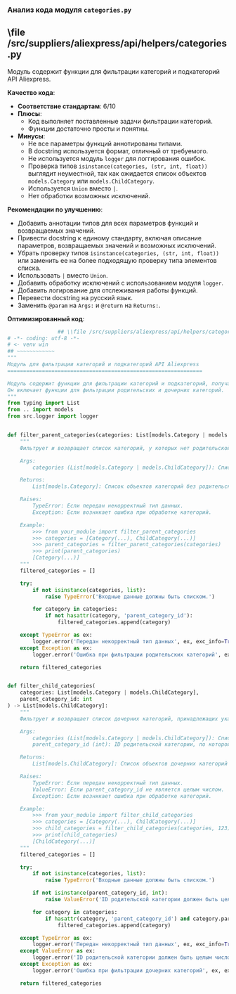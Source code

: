 ### **Анализ кода модуля `categories.py`**

## \file /src/suppliers/aliexpress/api/helpers/categories.py

Модуль содержит функции для фильтрации категорий и подкатегорий API Aliexpress.

**Качество кода**:
- **Соответствие стандартам**: 6/10
- **Плюсы**:
    - Код выполняет поставленные задачи фильтрации категорий.
    - Функции достаточно просты и понятны.
- **Минусы**:
    - Не все параметры функций аннотированы типами.
    - В docstring используется формат, отличный от требуемого.
    - Не используется модуль `logger` для логгирования ошибок.
    - Проверка типов `isinstance(categories, (str, int, float))` выглядит неуместной, так как ожидается список объектов `models.Category` или `models.ChildCategory`.
    - Используется `Union` вместо `|`.
    - Нет обработки возможных исключений.

**Рекомендации по улучшению**:
- Добавить аннотации типов для всех параметров функций и возвращаемых значений.
- Привести docstring к единому стандарту, включая описание параметров, возвращаемых значений и возможных исключений.
- Убрать проверку типов `isinstance(categories, (str, int, float))` или заменить ее на более подходящую проверку типа элементов списка.
- Использовать `|` вместо `Union`.
- Добавить обработку исключений с использованием модуля `logger`.
- Добавить логирование для отслеживания работы функций.
- Перевести docstring на русский язык.
- Заменить `@param` на `Args:` и `@return` на `Returns:`.

**Оптимизированный код**:

```python
                ## \\file /src/suppliers/aliexpress/api/helpers/categories.py
# -*- coding: utf-8 -*-
# <- venv win
## ~~~~~~~~~~~~
"""
Модуль для фильтрации категорий и подкатегорий API Aliexpress
==============================================================

Модуль содержит функции для фильтрации категорий и подкатегорий, получаемых из API Aliexpress.
Он включает функции для фильтрации родительских и дочерних категорий.
"""
from typing import List
from .. import models
from src.logger import logger


def filter_parent_categories(categories: List[models.Category | models.ChildCategory]) -> List[models.Category]:
    """
    Фильтрует и возвращает список категорий, у которых нет родительской категории.

    Args:
        categories (List[models.Category | models.ChildCategory]): Список объектов категорий или дочерних категорий.

    Returns:
        List[models.Category]: Список объектов категорий без родительской категории.

    Raises:
        TypeError: Если передан некорректный тип данных.
        Exception: Если возникает ошибка при обработке категорий.

    Example:
        >>> from your_module import filter_parent_categories
        >>> categories = [Category(...), ChildCategory(...)]
        >>> parent_categories = filter_parent_categories(categories)
        >>> print(parent_categories)
        [Category(...)]
    """
    filtered_categories = []

    try:
        if not isinstance(categories, list):
            raise TypeError('Входные данные должны быть списком.')

        for category in categories:
            if not hasattr(category, 'parent_category_id'):
                filtered_categories.append(category)

    except TypeError as ex:
        logger.error('Передан некорректный тип данных', ex, exc_info=True)
    except Exception as ex:
        logger.error('Ошибка при фильтрации родительских категорий', ex, exc_info=True)

    return filtered_categories


def filter_child_categories(
    categories: List[models.Category | models.ChildCategory],
    parent_category_id: int
) -> List[models.ChildCategory]:
    """
    Фильтрует и возвращает список дочерних категорий, принадлежащих указанной родительской категории.

    Args:
        categories (List[models.Category | models.ChildCategory]): Список объектов категорий или дочерних категорий.
        parent_category_id (int): ID родительской категории, по которой нужно фильтровать дочерние категории.

    Returns:
        List[models.ChildCategory]: Список объектов дочерних категорий с указанным ID родительской категории.

    Raises:
        TypeError: Если передан некорректный тип данных.
        ValueError: Если parent_category_id не является целым числом.
        Exception: Если возникает ошибка при обработке категорий.

    Example:
        >>> from your_module import filter_child_categories
        >>> categories = [Category(...), ChildCategory(...)]
        >>> child_categories = filter_child_categories(categories, 123)
        >>> print(child_categories)
        [ChildCategory(...)]
    """
    filtered_categories = []

    try:
        if not isinstance(categories, list):
            raise TypeError('Входные данные должны быть списком.')

        if not isinstance(parent_category_id, int):
            raise ValueError('ID родительской категории должен быть целым числом.')

        for category in categories:
            if hasattr(category, 'parent_category_id') and category.parent_category_id == parent_category_id:
                filtered_categories.append(category)

    except TypeError as ex:
        logger.error('Передан некорректный тип данных', ex, exc_info=True)
    except ValueError as ex:
        logger.error('ID родительской категории должен быть целым числом', ex, exc_info=True)
    except Exception as ex:
        logger.error('Ошибка при фильтрации дочерних категорий', ex, exc_info=True)

    return filtered_categories